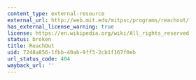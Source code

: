 ```yaml
---
content_type: external-resource
external_url: http://web.mit.edu/mitpsc/programs/reachout/
has_external_license_warning: true
license: https://en.wikipedia.org/wiki/All_rights_reserved
status: broken
title: ReachOut
uid: 7248a856-1fbb-40ab-9ff3-2cb1f167f0eb
url_status_code: 404
wayback_url: ''
---
```

